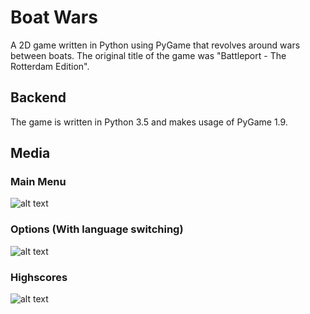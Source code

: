 # Boat Wars
A 2D game written in Python using PyGame that revolves around wars between boats. The original title of the game was "Battleport - The Rotterdam Edition".

## Backend
The game is written in Python 3.5 and makes usage of PyGame 1.9.

## Media

### Main Menu
![alt text](https://i.gyazo.com/433d85fd6271dbe7e8bc13868320000c.png "Main Menu")

### Options (With language switching)
![alt text](https://i.gyazo.com/1d4e95348494e0eb5c62d9f85cb610bd.png "Option Menu")

### Highscores
![alt text](https://i.gyazo.com/8a358597610fc1a84e5b5b66b6d75784.png "Highscores")
